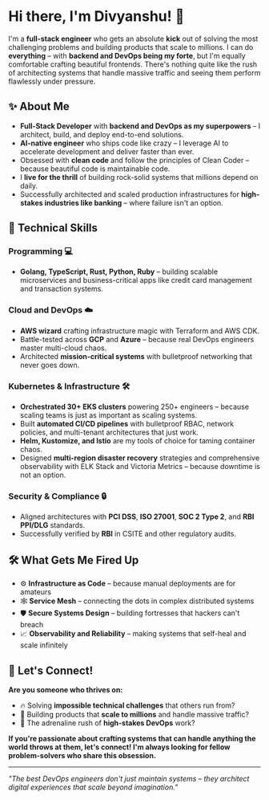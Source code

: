 # Hi there, I'm Divyanshu! 👋

I'm a **full-stack engineer** who gets an absolute **kick** out of solving the most challenging problems and building products that scale to millions. I can do **everything** – with **backend and DevOps being my forte**, but I'm equally comfortable crafting beautiful frontends. There's nothing quite like the rush of architecting systems that handle massive traffic and seeing them perform flawlessly under pressure.

## ✨ About Me

- **Full-Stack Developer** with **backend and DevOps as my superpowers** – I architect, build, and deploy end-to-end solutions.
- **AI-native engineer** who ships code like crazy – I leverage AI to accelerate development and deliver faster than ever.
- Obsessed with **clean code** and follow the principles of Clean Coder – because beautiful code is maintainable code.
- I **live for the thrill** of building rock-solid systems that millions depend on daily.
- Successfully architected and scaled production infrastructures for **high-stakes industries like banking** – where failure isn't an option.

## 🚀 Technical Skills

### Programming 💻

- **Golang, TypeScript, Rust, Python, Ruby** – building scalable microservices and business-critical apps like credit card management and transaction systems.

### Cloud and DevOps ☁️

- **AWS wizard** crafting infrastructure magic with Terraform and AWS CDK.
- Battle-tested across **GCP** and **Azure** – because real DevOps engineers master multi-cloud chaos.
- Architected **mission-critical systems** with bulletproof networking that never goes down.

### Kubernetes & Infrastructure 🛠️

- **Orchestrated 30+ EKS clusters** powering 250+ engineers – because scaling teams is just as important as scaling systems.
- Built **automated CI/CD pipelines** with bulletproof RBAC, network policies, and multi-tenant architectures that just work.
- **Helm, Kustomize, and Istio** are my tools of choice for taming container chaos.
- Designed **multi-region disaster recovery** strategies and comprehensive observability with ELK Stack and Victoria Metrics – because downtime is not an option.

### Security & Compliance 🔒

- Aligned architectures with **PCI DSS**, **ISO 27001**, **SOC 2 Type 2**, and **RBI PPI/DLG** standards.
- Successfully verified by **RBI** in CSITE and other regulatory audits.

## 🛠️ What Gets Me Fired Up

- ⚙️ **Infrastructure as Code** – because manual deployments are for amateurs
- 🕸️ **Service Mesh** – connecting the dots in complex distributed systems
- 🛡️ **Secure Systems Design** – building fortresses that hackers can't breach
- 📈 **Observability and Reliability** – making systems that self-heal and scale infinitely

## 🤝 Let's Connect!

**Are you someone who thrives on:**
- 🔥 Solving **impossible technical challenges** that others run from?
- 🚀 Building products that **scale to millions** and handle massive traffic?
- 💪 The adrenaline rush of **high-stakes DevOps** work?

**If you're passionate about crafting systems that can handle anything the world throws at them, let's connect! I'm always looking for fellow problem-solvers who share this obsession.**

---

*"The best DevOps engineers don't just maintain systems – they architect digital experiences that scale beyond imagination."*
